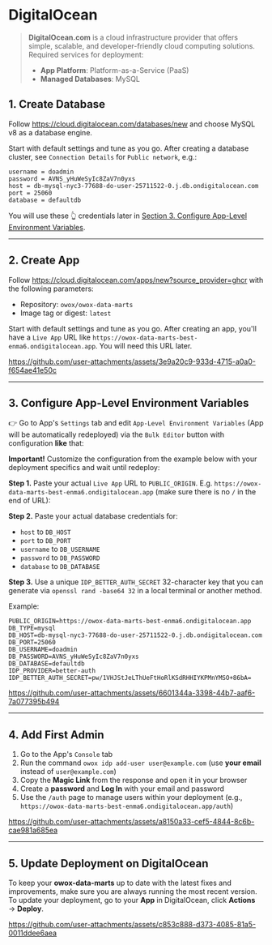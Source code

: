 # DigitalOcean

> **DigitalOcean.com** is a cloud infrastructure provider that offers simple, scalable, and developer-friendly cloud computing solutions. Required services for deployment:
>
> * **App Platform**: Platform-as-a-Service (PaaS)
> * **Managed Databases**: MySQL

## 1. Create Database

Follow <https://cloud.digitalocean.com/databases/new> and choose MySQL v8 as a database engine.

Start with default settings and tune as you go. After creating a database cluster, see `Connection Details` for `Public network`, e.g.:

```text
username = doadmin
password = AVNS_yHuWeSyIc8ZaV7n0yxs
host = db-mysql-nyc3-77688-do-user-25711522-0.j.db.ondigitalocean.com
port = 25060
database = defaultdb
```

You will use these 👆 credentials later in [Section 3. Configure App-Level Environment Variables](#3-configure-app-level-environment-variables).

---

## 2. Create App

Follow <https://cloud.digitalocean.com/apps/new?source_provider=ghcr> with the following parameters:

* Repository: `owox/owox-data-marts`
* Image tag or digest: `latest`

Start with default settings and tune as you go. After creating an app, you'll have a `Live App` URL like `https://owox-data-marts-best-enma6.ondigitalocean.app`. You will need this URL later.

<https://github.com/user-attachments/assets/3e9a20c9-933d-4715-a0a0-f654ae41e50c>

---

## 3. Configure App-Level Environment Variables

👉 Go to App's `Settings` tab and edit `App-Level Environment Variables` (App will be automatically redeployed) via the `Bulk Editor` button with configuration **like** that:

**Important!** Customize the configuration from the example below with your deployment specifics and wait until redeploy:

**Step 1.** Paste your actual `Live App` URL to `PUBLIC_ORIGIN`. E.g. `https://owox-data-marts-best-enma6.ondigitalocean.app` (make sure there is no `/` in the end of URL):

**Step 2.** Paste your actual database credentials for:

* `host` to `DB_HOST`
* `port` to `DB_PORT`
* `username` to `DB_USERNAME`
* `password` to `DB_PASSWORD`
* `database` to `DB_DATABASE`

**Step 3.** Use a unique `IDP_BETTER_AUTH_SECRET` 32-character key that you can generate via `openssl rand -base64 32` in a local terminal or another method.

Example:

```text
PUBLIC_ORIGIN=https://owox-data-marts-best-enma6.ondigitalocean.app
DB_TYPE=mysql
DB_HOST=db-mysql-nyc3-77688-do-user-25711522-0.j.db.ondigitalocean.com
DB_PORT=25060
DB_USERNAME=doadmin
DB_PASSWORD=AVNS_yHuWeSyIc8ZaV7n0yxs
DB_DATABASE=defaultdb
IDP_PROVIDER=better-auth
IDP_BETTER_AUTH_SECRET=pw/1VHJStJeLThUeFtHoRlKSdRHHIYKPMnYMSO+86bA=
```

<https://github.com/user-attachments/assets/6601344a-3398-44b7-aaf6-7a077395b494>

---

## 4. Add First Admin

1. Go to the App's `Console` tab
2. Run the command `owox idp add-user user@example.com` (use **your email** instead of `user@example.com`)
3. Copy the **Magic Link** from the response and open it in your browser
4. Create a **password** and **Log In** with your email and password
5. Use the `/auth` page to manage users within your deployment (e.g., `https://owox-data-marts-best-enma6.ondigitalocean.app/auth`)

<https://github.com/user-attachments/assets/a8150a33-cef5-4844-8c6b-cae981a685ea>

---

## 5. Update Deployment on DigitalOcean

To keep your **owox-data-marts** up to date with the latest fixes and improvements, make sure you are always running the most recent version.  
To update your deployment, go to your **App** in DigitalOcean, click **Actions** → **Deploy**.

<https://github.com/user-attachments/assets/c853c888-d373-4085-81a5-0011ddee6aea>
